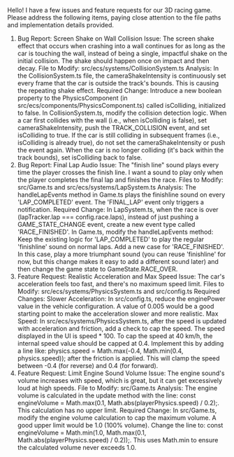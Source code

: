 Hello! I have a few issues and feature requests for our 3D racing game. Please address the following items, paying close attention to the file paths and implementation details provided.

1. Bug Report: Screen Shake on Wall Collision
Issue: The screen shake effect that occurs when crashing into a wall continues for as long as the car is touching the wall, instead of being a single, impactful shake on the initial collision. The shake should happen once on impact and then decay.
File to Modify: src/ecs/systems/CollisionSystem.ts
Analysis: In the CollisionSystem.ts file, the cameraShakeIntensity is continuously set every frame that the car is outside the track's bounds. This is causing the repeating shake effect.
Required Change:
Introduce a new boolean property to the PhysicsComponent (in src/ecs/components/PhysicsComponent.ts) called isColliding, initialized to false.
In CollisionSystem.ts, modify the collision detection logic. When a car first collides with the wall (i.e., when isColliding is false), set cameraShakeIntensity, push the TRACK_COLLISION event, and set isColliding to true.
If the car is still colliding in subsequent frames (i.e., isColliding is already true), do not set the cameraShakeIntensity or push the event again.
When the car is no longer colliding (it's back within the track bounds), set isColliding back to false.
2. Bug Report: Final Lap Audio
Issue: The "finish line" sound plays every time the player crosses the finish line. I want a sound to play only when the player completes the final lap and finishes the race.
Files to Modify: src/Game.ts and src/ecs/systems/LapSystem.ts
Analysis: The handleLapEvents method in Game.ts plays the finishline sound on every 'LAP_COMPLETED' event. The 'FINAL_LAP' event only triggers a notification.
Required Change:
In LapSystem.ts, when the race is over (lapTracker.lap === config.race.laps), instead of just pushing a GAME_STATE_CHANGE event, create a new event type called 'RACE_FINISHED'.
In Game.ts, modify the handleLapEvents method:
Keep the existing logic for 'LAP_COMPLETED' to play the regular 'finishline' sound on normal laps.
Add a new case for 'RACE_FINISHED'. In this case, play a more triumphant sound (you can reuse 'finishline' for now, but this change makes it easy to add a different sound later) and then change the game state to GameState.RACE_OVER.
3. Feature Request: Realistic Acceleration and Max Speed
Issue: The car's acceleration feels too fast, and there's no maximum speed limit.
Files to Modify: src/ecs/systems/PhysicsSystem.ts and src/config.ts
Required Changes:
Slower Acceleration:
In src/config.ts, reduce the enginePower value in the vehicle configuration. A value of 0.005 would be a good starting point to make the acceleration slower and more realistic.
Max Speed:
In src/ecs/systems/PhysicsSystem.ts, after the speed is updated with acceleration and friction, add a check to cap the speed.
The speed displayed in the UI is speed * 100. To cap the speed at 40 km/h, the internal speed value should be capped at 0.4.
Implement this by adding a line like: physics.speed = Math.max(-0.4, Math.min(0.4, physics.speed)); after the friction is applied. This will clamp the speed between -0.4 (for reverse) and 0.4 (for forward).
4. Feature Request: Limit Engine Sound Volume
Issue: The engine sound's volume increases with speed, which is great, but it can get excessively loud at high speeds.
File to Modify: src/Game.ts
Analysis: The engine volume is calculated in the update method with the line: const engineVolume = Math.max(0.1, Math.abs(playerPhysics.speed) / 0.2);. This calculation has no upper limit.
Required Change:
In src/Game.ts, modify the engine volume calculation to cap the maximum volume. A good upper limit would be 1.0 (100% volume).
Change the line to: const engineVolume = Math.min(1.0, Math.max(0.1, Math.abs(playerPhysics.speed) / 0.2));. This uses Math.min to ensure the calculated volume never exceeds 1.0. 